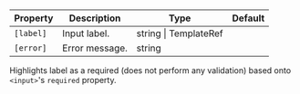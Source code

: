 # <ngl-input>

| Property | Description | Type | Default |
| -------- | ----------- | ---- | ------- |
| `[label]` | Input label. | string \| TemplateRef | |
| `[error]` | Error message. | string | |

Highlights label as a required (does not perform any validation) based onto `<input>`'s `required` property.
